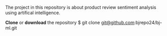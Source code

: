 The project in this repository is about product review sentiment analysis using artifical intelligence.

**Clone** or **download** the repository
 $ git clone git@github.com:bjrepo24/bj-ml.git
